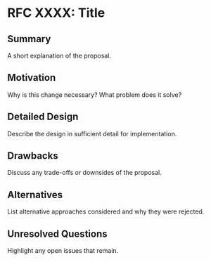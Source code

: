 # RFC XXXX: Title

## Summary
A short explanation of the proposal.

## Motivation
Why is this change necessary? What problem does it solve?

## Detailed Design
Describe the design in sufficient detail for implementation.

## Drawbacks
Discuss any trade-offs or downsides of the proposal.

## Alternatives
List alternative approaches considered and why they were rejected.

## Unresolved Questions
Highlight any open issues that remain.
